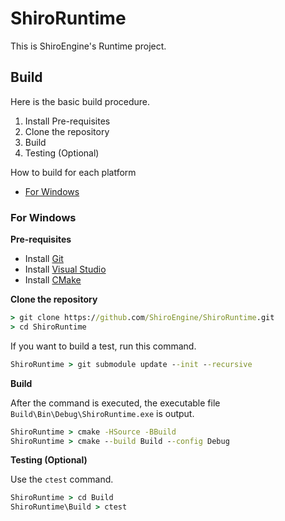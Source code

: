 # ShiroRuntime

This is ShiroEngine's Runtime project.

## Build
Here is the basic build procedure.
1. Install Pre-requisites
1. Clone the repository
1. Build
1. Testing (Optional)

How to build for each platform

- [For Windows](#For-Windows)

### For Windows

**Pre-requisites**
- Install [Git](https://git-scm.com/download/win)
- Install [Visual Studio](https://visualstudio.microsoft.com/ja/downloads/)
- Install [CMake](https://cmake.org/download/#latest)

**Clone the repository**
```cmd
> git clone https://github.com/ShiroEngine/ShiroRuntime.git
> cd ShiroRuntime
```
If you want to build a test, run this command.
```cmd
ShiroRuntime > git submodule update --init --recursive
```

**Build**

After the command is executed, the executable file `Build\Bin\Debug\ShiroRuntime.exe` is output.
```cmd
ShiroRuntime > cmake -HSource -BBuild
ShiroRuntime > cmake --build Build --config Debug
```

**Testing (Optional)**

Use the `ctest` command.
```cmd
ShiroRuntime > cd Build
ShiroRuntime\Build > ctest
```



